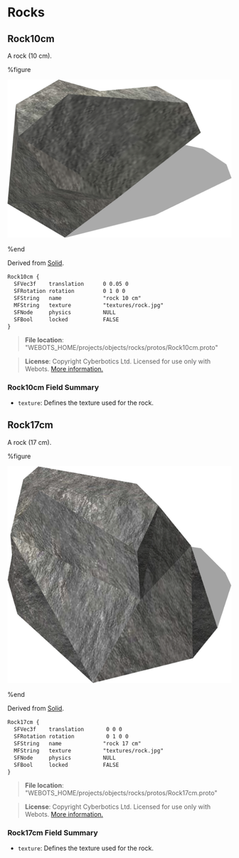 # Rocks

## Rock10cm

A rock (10 cm).

%figure

![Rock10cm](images/objects/rocks/Rock10cm/model.png)

%end

Derived from [Solid](../reference/solid.md).

```
Rock10cm {
  SFVec3f    translation      0 0.05 0
  SFRotation rotation         0 1 0 0
  SFString   name             "rock 10 cm"
  MFString   texture          "textures/rock.jpg"
  SFNode     physics          NULL
  SFBool     locked           FALSE
}
```

> **File location**: "WEBOTS\_HOME/projects/objects/rocks/protos/Rock10cm.proto"

> **License**: Copyright Cyberbotics Ltd. Licensed for use only with Webots.
[More information.](https://cyberbotics.com/webots_assets_license)

### Rock10cm Field Summary

- `texture`: Defines the texture used for the rock.

## Rock17cm

A rock (17 cm).

%figure

![Rock17cm](images/objects/rocks/Rock17cm/model.png)

%end

Derived from [Solid](../reference/solid.md).

```
Rock17cm {
  SFVec3f    translation       0 0 0
  SFRotation rotation          0 1 0 0
  SFString   name             "rock 17 cm"
  MFString   texture          "textures/rock.jpg"
  SFNode     physics          NULL
  SFBool     locked           FALSE
}
```

> **File location**: "WEBOTS\_HOME/projects/objects/rocks/protos/Rock17cm.proto"

> **License**: Copyright Cyberbotics Ltd. Licensed for use only with Webots.
[More information.](https://cyberbotics.com/webots_assets_license)

### Rock17cm Field Summary

- `texture`: Defines the texture used for the rock.

